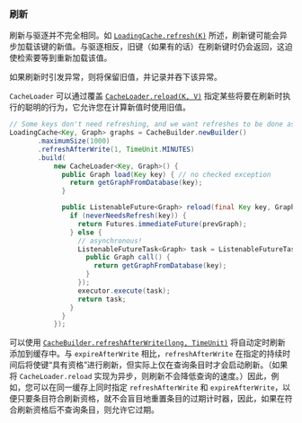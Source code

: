 ### 刷新

刷新与驱逐并不完全相同。如  [`LoadingCache.refresh(K)`](http://google.github.io/guava/releases/snapshot/api/docs/com/google/common/cache/LoadingCache.html#refresh-K-) 所述，刷新键可能会异步加载该键的新值。与驱逐相反，旧键（如果有的话）在刷新键时仍会返回，这迫使检索要等到重新加载该值。

如果刷新时引发异常，则将保留旧值，并记录并吞下该异常。

`CacheLoader` 可以通过覆盖  [`CacheLoader.reload(K, V)`](http://google.github.io/guava/releases/snapshot/api/docs/com/google/common/cache/CacheLoader.html#reload-K-V-) 指定某些将要在刷新时执行的聪明的行为，它允许您在计算新值时使用旧值。

```java
// Some keys don't need refreshing, and we want refreshes to be done asynchronously.
LoadingCache<Key, Graph> graphs = CacheBuilder.newBuilder()
       .maximumSize(1000)
       .refreshAfterWrite(1, TimeUnit.MINUTES)
       .build(
           new CacheLoader<Key, Graph>() {
             public Graph load(Key key) { // no checked exception
               return getGraphFromDatabase(key);
             }

             public ListenableFuture<Graph> reload(final Key key, Graph prevGraph) {
               if (neverNeedsRefresh(key)) {
                 return Futures.immediateFuture(prevGraph);
               } else {
                 // asynchronous!
                 ListenableFutureTask<Graph> task = ListenableFutureTask.create(new Callable<Graph>() {
                   public Graph call() {
                     return getGraphFromDatabase(key);
                   }
                 });
                 executor.execute(task);
                 return task;
               }
             }
           });
```

可以使用  [`CacheBuilder.refreshAfterWrite(long, TimeUnit)`](http://google.github.io/guava/releases/snapshot/api/docs/com/google/common/cache/CacheBuilder.html#refreshAfterWrite-long-java.util.concurrent.TimeUnit-) 将自动定时刷新添加到缓存中。与 `expireAfterWrite` 相比，`refreshAfterWrite` 在指定的持续时间后将使键“具有资格”进行刷新，但实际上仅在查询条目时才会启动刷新。（如果将 `CacheLoader.reload` 实现为异步，则刷新不会降低查询的速度。）因此，例如，您可以在同一缓存上同时指定 `refreshAfterWrite` 和 `expireAfterWrite`，以便只要条目符合刷新资格，就不会盲目地重置条目的过期计时器，因此，如果在符合刷新资格后不查询条目，则允许它过期。